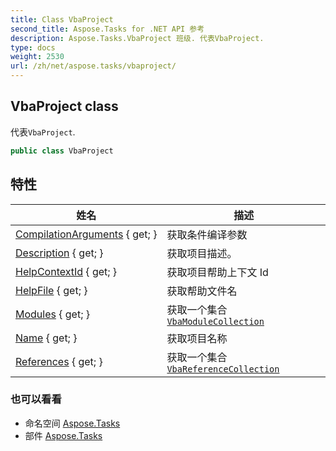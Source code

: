 ```yaml
---
title: Class VbaProject
second_title: Aspose.Tasks for .NET API 参考
description: Aspose.Tasks.VbaProject 班级. 代表VbaProject.
type: docs
weight: 2530
url: /zh/net/aspose.tasks/vbaproject/
---
```

## VbaProject class

代表`VbaProject`.

```csharp
public class VbaProject
```

## 特性

| 姓名 | 描述 |
| --- | --- |
| [CompilationArguments](../../aspose.tasks/vbaproject/compilationarguments/) { get; } | 获取条件编译参数 |
| [Description](../../aspose.tasks/vbaproject/description/) { get; } | 获取项目描述。 |
| [HelpContextId](../../aspose.tasks/vbaproject/helpcontextid/) { get; } | 获取项目帮助上下文 Id |
| [HelpFile](../../aspose.tasks/vbaproject/helpfile/) { get; } | 获取帮助文件名 |
| [Modules](../../aspose.tasks/vbaproject/modules/) { get; } | 获取一个集合[`VbaModuleCollection`](../vbamodulecollection/) |
| [Name](../../aspose.tasks/vbaproject/name/) { get; } | 获取项目名称 |
| [References](../../aspose.tasks/vbaproject/references/) { get; } | 获取一个集合[`VbaReferenceCollection`](../vbareferencecollection/) |

### 也可以看看

* 命名空间 [Aspose.Tasks](../../aspose.tasks/)
* 部件 [Aspose.Tasks](../../)


